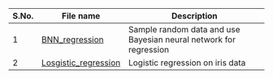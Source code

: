 
| **S.No.**| **File name** | **Description** |
| ----------|---------------|------|
| 1 | [BNN_regression](https://github.com/ruchikaverma-iitg/ML-DL-RL_Codes/blob/master/Machine_Learning/Bayesian_ML/Bayesian_neural_network_regression.ipynb) |  Sample random data and use Bayesian neural network for regression|
| 2 | [Losgistic_regression](https://github.com/ruchikaverma-iitg/ML-DL-RL_Codes/blob/master/Machine_Learning/Murphy/Logistic_regression.ipynb) | Logistic regression on iris data|
